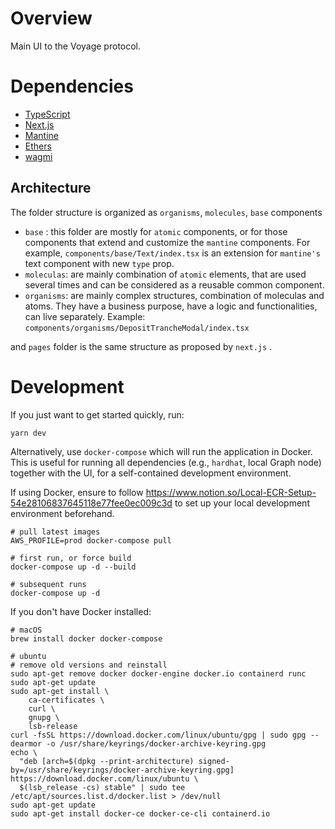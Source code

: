 # Overview

Main UI to the Voyage protocol.

# Dependencies

- [TypeScript](https://www.typescriptlang.org/)
- [Next.js](https://nextjs.org/)
- [Mantine](https://mantine.dev/)
- [Ethers](https://docs.ethers.io)
- [wagmi](https://wagmi.sh/)

## Architecture

The folder structure is organized as `organisms`, `molecules`, `base` components

- `base` : this folder are mostly for `atomic` components, or for those components that extend and customize the `mantine` components. For example, `components/base/Text/index.tsx` is an extension for `mantine's` text component with new `type` prop.
- `moleculas`: are mainly combination of `atomic` elements, that are used several times and can be considered as a reusable common component.
- `organisms`: are mainly complex structures, combination of moleculas and atoms. They have a business purpose, have a logic and functionalities, can live separately. Example: `components/organisms/DepositTrancheModal/index.tsx`

and `pages` folder is the same structure as proposed by `next.js` .

# Development

If you just want to get started quickly, run:

```shell
yarn dev
```

Alternatively, use `docker-compose` which will run the application in Docker. This is useful for running all dependencies (e.g., `hardhat`, local Graph node) together with the UI, for a self-contained development environment.

If using Docker, ensure to follow https://www.notion.so/Local-ECR-Setup-54e28106837645118e77fee0ec009c3d to set up your local development environment beforehand.

```shell
# pull latest images
AWS_PROFILE=prod docker-compose pull

# first run, or force build
docker-compose up -d --build

# subsequent runs
docker-compose up -d
```

If you don't have Docker installed:

```shell
# macOS
brew install docker docker-compose

# ubuntu
# remove old versions and reinstall
sudo apt-get remove docker docker-engine docker.io containerd runc
sudo apt-get update
sudo apt-get install \
    ca-certificates \
    curl \
    gnupg \
    lsb-release
curl -fsSL https://download.docker.com/linux/ubuntu/gpg | sudo gpg --dearmor -o /usr/share/keyrings/docker-archive-keyring.gpg
echo \
  "deb [arch=$(dpkg --print-architecture) signed-by=/usr/share/keyrings/docker-archive-keyring.gpg] https://download.docker.com/linux/ubuntu \
  $(lsb_release -cs) stable" | sudo tee /etc/apt/sources.list.d/docker.list > /dev/null
sudo apt-get update
sudo apt-get install docker-ce docker-ce-cli containerd.io
```
